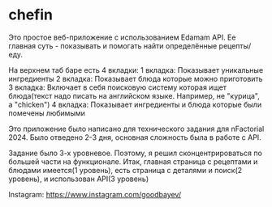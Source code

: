 # chefin
Это простое веб-приложение с использованием Edamam API. Ее главная суть - показывать и помогать найти определённые рецепты/еду.

На верхнем таб баре есть 4 вкладки:
1 вкладка: Показывает уникальные ингредиенты
2 вкладка: Показывает блюда которые можно приготовить 
3 вкладка: Включает в себя поисковую систему которая ищет блюда(текст надо писать на английском языке. Например, не "курица", а "chicken")
4 вкладка: Показывает ингредиенты и блюда которые были помечены любимыми

Это приложение было написано для технического задания для nFactorial 2024.
Было отведено 2-3 дня, основная сложность была в работе с API. 

Задание было 3-х уровневое. Поэтому, я решил сконцентрироваться по большей части на функционале. 
Итак, главная страница с рецептами и блюдами имеется(1 уровень), есть страница с деталями и поиск(2 уровень), и использован API(3 уровень)

Instagram: https://www.instagram.com/goodbayev/
